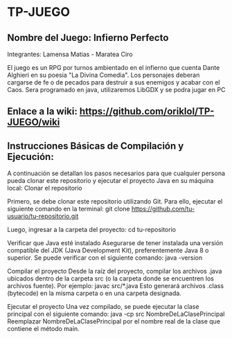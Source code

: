 # TP-JUEGO
## Nombre del Juego: Infierno Perfecto
Integrantes: Lamensa Matias - Maratea Ciro

El juego es un RPG por turnos ambientado en el infierno que cuenta Dante Alghieri en su poesia "La Divina Comedia". Los personajes deberan cargarse de fe o de pecados para destruir a sus enemigos y acabar con el Caos. Sera programado en java, utilizaremos LibGDX y se podra jugar en PC


## Enlace a la wiki: https://github.com/oriklol/TP-JUEGO/wiki

## Instrucciones Básicas de Compilación y Ejecución:
A continuación se detallan los pasos necesarios para que cualquier persona pueda clonar este repositorio y ejecutar el proyecto Java en su máquina local:
Clonar el repositorio

Primero, se debe clonar este repositorio utilizando Git. Para ello, ejecutar el siguiente comando en la terminal:
git clone https://github.com/tu-usuario/tu-repositorio.git

Luego, ingresar a la carpeta del proyecto:
cd tu-repositorio

Verificar que Java esté instalado
Asegurarse de tener instalada una versión compatible del JDK (Java Development Kit), preferentemente Java 8 o superior. Se puede verificar con el siguiente comando:
java -version

Compilar el proyecto
Desde la raíz del proyecto, compilar los archivos .java ubicados dentro de la carpeta src (o la carpeta donde se encuentren los archivos fuente). Por ejemplo:
javac src/*.java
Esto generará archivos .class (bytecode) en la misma carpeta o en una carpeta designada.

Ejecutar el proyecto
Una vez compilado, se puede ejecutar la clase principal con el siguiente comando:
java -cp src NombreDeLaClasePrincipal
Reemplazar NombreDeLaClasePrincipal por el nombre real de la clase que contiene el método main.

